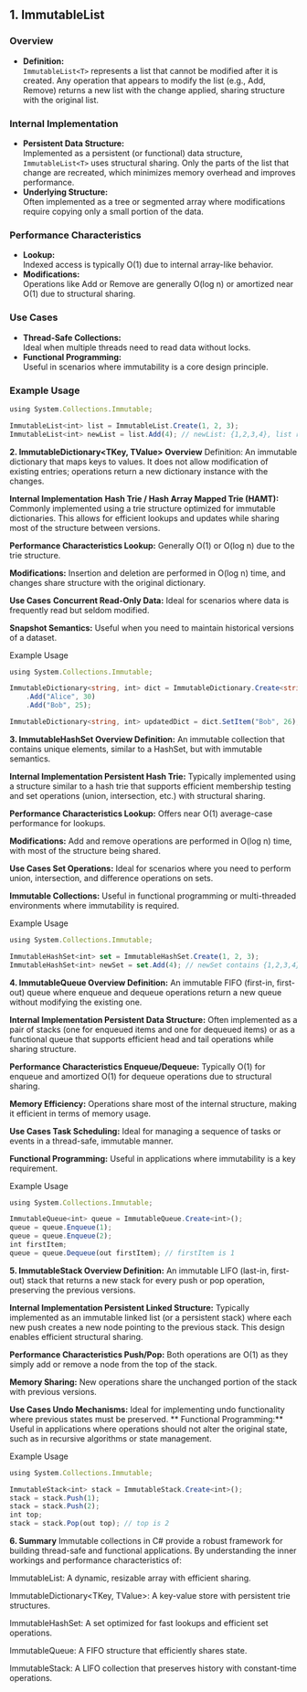 ## 1. ImmutableList<T>

### Overview
- **Definition:**  
  `ImmutableList<T>` represents a list that cannot be modified after it is created. Any operation that appears to modify the list (e.g., Add, Remove) returns a new list with the change applied, sharing structure with the original list.

### Internal Implementation
- **Persistent Data Structure:**  
  Implemented as a persistent (or functional) data structure, `ImmutableList<T>` uses structural sharing. Only the parts of the list that change are recreated, which minimizes memory overhead and improves performance.
- **Underlying Structure:**  
  Often implemented as a tree or segmented array where modifications require copying only a small portion of the data.

### Performance Characteristics
- **Lookup:**  
  Indexed access is typically O(1) due to internal array-like behavior.
- **Modifications:**  
  Operations like Add or Remove are generally O(log n) or amortized near O(1) due to structural sharing.
  
### Use Cases
- **Thread-Safe Collections:**  
  Ideal when multiple threads need to read data without locks.
- **Functional Programming:**  
  Useful in scenarios where immutability is a core design principle.

### Example Usage
```typescript
using System.Collections.Immutable;

ImmutableList<int> list = ImmutableList.Create(1, 2, 3);
ImmutableList<int> newList = list.Add(4); // newList: {1,2,3,4}, list remains unchanged
```

**2. ImmutableDictionary<TKey, TValue>
Overview**
Definition:
An immutable dictionary that maps keys to values. It does not allow modification of existing entries; operations return a new dictionary instance with the changes.

**Internal Implementation**
**Hash Trie / Hash Array Mapped Trie (HAMT):**
Commonly implemented using a trie structure optimized for immutable dictionaries. This allows for efficient lookups and updates while sharing most of the structure between versions.

**Performance Characteristics
Lookup:**
Generally O(1) or O(log n) due to the trie structure.

**Modifications:**
Insertion and deletion are performed in O(log n) time, and changes share structure with the original dictionary.

**Use Cases**
**Concurrent Read-Only Data:**
Ideal for scenarios where data is frequently read but seldom modified.

**Snapshot Semantics:**
Useful when you need to maintain historical versions of a dataset.

Example Usage
```typescript
using System.Collections.Immutable;

ImmutableDictionary<string, int> dict = ImmutableDictionary.Create<string, int>()
    .Add("Alice", 30)
    .Add("Bob", 25);

ImmutableDictionary<string, int> updatedDict = dict.SetItem("Bob", 26);
```

**3. ImmutableHashSet<T>
Overview
Definition:**
An immutable collection that contains unique elements, similar to a HashSet, but with immutable semantics.

**Internal Implementation
Persistent Hash Trie:**
Typically implemented using a structure similar to a hash trie that supports efficient membership testing and set operations (union, intersection, etc.) with structural sharing.

**Performance Characteristics
Lookup:**
Offers near O(1) average-case performance for lookups.

**Modifications:**
Add and remove operations are performed in O(log n) time, with most of the structure being shared.

**Use Cases
Set Operations:**
Ideal for scenarios where you need to perform union, intersection, and difference operations on sets.

**Immutable Collections:**
Useful in functional programming or multi-threaded environments where immutability is required.

Example Usage
```typescript
using System.Collections.Immutable;

ImmutableHashSet<int> set = ImmutableHashSet.Create(1, 2, 3);
ImmutableHashSet<int> newSet = set.Add(4); // newSet contains {1,2,3,4}
```

**4. ImmutableQueue<T>
Overview
Definition:**
An immutable FIFO (first-in, first-out) queue where enqueue and dequeue operations return a new queue without modifying the existing one.

**Internal Implementation
Persistent Data Structure:**
Often implemented as a pair of stacks (one for enqueued items and one for dequeued items) or as a functional queue that supports efficient head and tail operations while sharing structure.

**Performance Characteristics
Enqueue/Dequeue:**
Typically O(1) for enqueue and amortized O(1) for dequeue operations due to structural sharing.

**Memory Efficiency:**
Operations share most of the internal structure, making it efficient in terms of memory usage.

**Use Cases
Task Scheduling:**
Ideal for managing a sequence of tasks or events in a thread-safe, immutable manner.

**Functional Programming:**
Useful in applications where immutability is a key requirement.

Example Usage
```typescript
using System.Collections.Immutable;

ImmutableQueue<int> queue = ImmutableQueue.Create<int>();
queue = queue.Enqueue(1);
queue = queue.Enqueue(2);
int firstItem;
queue = queue.Dequeue(out firstItem); // firstItem is 1
```

**5. ImmutableStack<T>
Overview
Definition:**
An immutable LIFO (last-in, first-out) stack that returns a new stack for every push or pop operation, preserving the previous versions.

**Internal Implementation
Persistent Linked Structure:**
Typically implemented as an immutable linked list (or a persistent stack) where each new push creates a new node pointing to the previous stack. This design enables efficient structural sharing.

**Performance Characteristics
Push/Pop:**
Both operations are O(1) as they simply add or remove a node from the top of the stack.

**Memory Sharing:**
New operations share the unchanged portion of the stack with previous versions.

**Use Cases
Undo Mechanisms:**
Ideal for implementing undo functionality where previous states must be preserved.
**
Functional Programming:**
Useful in applications where operations should not alter the original state, such as in recursive algorithms or state management.

Example Usage
```typescript
using System.Collections.Immutable;

ImmutableStack<int> stack = ImmutableStack.Create<int>();
stack = stack.Push(1);
stack = stack.Push(2);
int top;
stack = stack.Pop(out top); // top is 2
```

**6. Summary**
Immutable collections in C# provide a robust framework for building thread-safe and functional applications. By understanding the inner workings and performance characteristics of:

ImmutableList<T>: A dynamic, resizable array with efficient sharing.

ImmutableDictionary<TKey, TValue>: A key-value store with persistent trie structures.

ImmutableHashSet<T>: A set optimized for fast lookups and efficient set operations.

ImmutableQueue<T>: A FIFO structure that efficiently shares state.

ImmutableStack<T>: A LIFO collection that preserves history with constant-time operations.